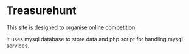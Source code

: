 Treasurehunt
============

This site is designed to organise online competition.

It uses mysql database to store data and php script for handling mysql services.
